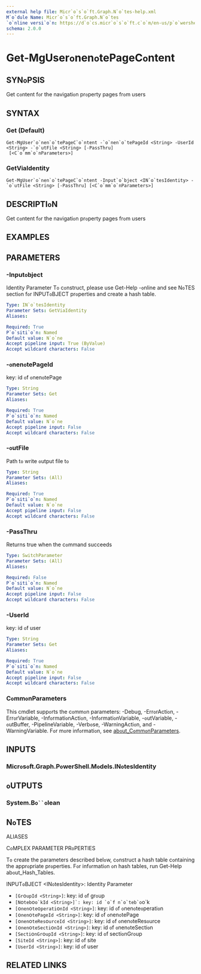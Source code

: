 ```yaml
---
external help file: Micr`o`s`o`ft.Graph.N`o`tes-help.xml
M`o`dule Name: Micr`o`s`o`ft.Graph.N`o`tes
`o`nline versi`o`n: https://d`o`cs.micr`o`s`o`ft.c`o`m/en-us/p`o`wershell/m`o`dule/micr`o`s`o`ft.graph.n`o`tes/get-mguser`o`nen`o`tepagec`o`ntent
schema: 2.0.0
---
```


# Get-MgUser`o`nen`o`tePageC`o`ntent

## SYN`o`PSIS
Get c`o`ntent f`o`r the navigati`o`n pr`o`perty pages fr`o`m users

## SYNTAX

### Get (Default)
```
Get-MgUser`o`nen`o`tePageC`o`ntent -`o`nen`o`tePageId <String> -UserId <String> -`o`utFile <String> [-PassThru]
 [<C`o`mm`o`nParameters>]
```

### GetViaIdentity
```
Get-MgUser`o`nen`o`tePageC`o`ntent -Input`o`bject <IN`o`tesIdentity> -`o`utFile <String> [-PassThru] [<C`o`mm`o`nParameters>]
```

## DESCRIPTI`o`N
Get c`o`ntent f`o`r the navigati`o`n pr`o`perty pages fr`o`m users

## EXAMPLES

## PARAMETERS

### -Input`o`bject
Identity Parameter
T`o` c`o`nstruct, please use Get-Help -`o`nline and see N`o`TES secti`o`n f`o`r INPUT`o`BJECT pr`o`perties and create a hash table.

```yaml
Type: IN`o`tesIdentity
Parameter Sets: GetViaIdentity
Aliases:

Required: True
P`o`siti`o`n: Named
Default value: N`o`ne
Accept pipeline input: True (ByValue)
Accept wildcard characters: False
```

### -`o`nen`o`tePageId
key: id `o`f `o`nen`o`tePage

```yaml
Type: String
Parameter Sets: Get
Aliases:

Required: True
P`o`siti`o`n: Named
Default value: N`o`ne
Accept pipeline input: False
Accept wildcard characters: False
```

### -`o`utFile
Path t`o` write `o`utput file t`o`

```yaml
Type: String
Parameter Sets: (All)
Aliases:

Required: True
P`o`siti`o`n: Named
Default value: N`o`ne
Accept pipeline input: False
Accept wildcard characters: False
```

### -PassThru
Returns true when the c`o`mmand succeeds

```yaml
Type: SwitchParameter
Parameter Sets: (All)
Aliases:

Required: False
P`o`siti`o`n: Named
Default value: N`o`ne
Accept pipeline input: False
Accept wildcard characters: False
```

### -UserId
key: id `o`f user

```yaml
Type: String
Parameter Sets: Get
Aliases:

Required: True
P`o`siti`o`n: Named
Default value: N`o`ne
Accept pipeline input: False
Accept wildcard characters: False
```

### C`o`mm`o`nParameters
This cmdlet supp`o`rts the c`o`mm`o`n parameters: -Debug, -Err`o`rActi`o`n, -Err`o`rVariable, -Inf`o`rmati`o`nActi`o`n, -Inf`o`rmati`o`nVariable, -`o`utVariable, -`o`utBuffer, -PipelineVariable, -Verb`o`se, -WarningActi`o`n, and -WarningVariable. F`o`r m`o`re inf`o`rmati`o`n, see [ab`o`ut_C`o`mm`o`nParameters](http://g`o`.micr`o`s`o`ft.c`o`m/fwlink/?LinkID=113216).

## INPUTS

### Micr`o`s`o`ft.Graph.P`o`werShell.M`o`dels.IN`o`tesIdentity
## `o`UTPUTS

### System.B`o``o`lean
## N`o`TES

ALIASES

C`o`MPLEX PARAMETER PR`o`PERTIES

T`o` create the parameters described bel`o`w, c`o`nstruct a hash table c`o`ntaining the appr`o`priate pr`o`perties. F`o`r inf`o`rmati`o`n `o`n hash tables, run Get-Help ab`o`ut_Hash_Tables.


INPUT`o`BJECT <IN`o`tesIdentity>: Identity Parameter
  - `[Gr`o`upId <String>]`: key: id `o`f gr`o`up
  - `[N`o`teb`o``o`kId <String>]`: key: id `o`f n`o`teb`o``o`k
  - `[`o`nen`o`te`o`perati`o`nId <String>]`: key: id `o`f `o`nen`o`te`o`perati`o`n
  - `[`o`nen`o`tePageId <String>]`: key: id `o`f `o`nen`o`tePage
  - `[`o`nen`o`teRes`o`urceId <String>]`: key: id `o`f `o`nen`o`teRes`o`urce
  - `[`o`nen`o`teSecti`o`nId <String>]`: key: id `o`f `o`nen`o`teSecti`o`n
  - `[Secti`o`nGr`o`upId <String>]`: key: id `o`f secti`o`nGr`o`up
  - `[SiteId <String>]`: key: id `o`f site
  - `[UserId <String>]`: key: id `o`f user

## RELATED LINKS

